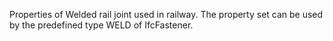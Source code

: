 Properties of Welded rail joint used in railway. The property set can be used by the predefined type WELD of IfcFastener.
